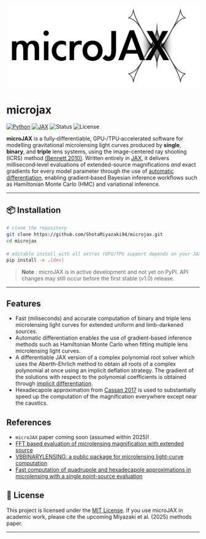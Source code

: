 <p align="center">
  <img width = "500" src="logo/microjax.png"/>
  <br>
</p>

# microjax

[![Python](https://img.shields.io/badge/python-3.9%2B-blue)](https://www.python.org/)
[![JAX](https://img.shields.io/badge/JAX-%F0%9F%A6%81-lightgrey)](https://github.com/google/jax)
![Status](https://img.shields.io/badge/status-alpha-orange)
![License](https://img.shields.io/badge/license-MIT-green)

**microJAX** is a fully‑differentiable, GPU‑/TPU‑accelerated software for modelling gravitational microlensing light curves produced by **single**, **binary**, and **triple** lens systems, using the image-centered ray shooting (ICRS) method [(Bennett 2010)](https://ui.adsabs.harvard.edu/abs/2010ApJ...716.1408B/abstract). Written entirely in [JAX](https://github.com/google/jax), it delivers millisecond‑level evaluations of extended-source magnifications *and* exact gradients for every model parameter through the use of [automatic differentiation](https://jax.readthedocs.io/en/latest/notebooks/autodiff_cookbook.html), enabling gradient‑based Bayesian inference workflows such as Hamiltonian Monte Carlo (HMC) and variational inference. 


---

## 📦 Installation

```bash
# clone the repository
git clone https://github.com/ShotaMiyazaki94/microjax.git
cd microjax

# editable install with all extras (GPU/TPU support depends on your JAX wheel)
pip install -e .[dev]
```

> **Note** : microJAX is in active development and not yet on PyPI.  API changes may still
> occur before the first stable (v1.0) release.

---

## Features
- Fast (miliseconds) and accurate computation of binary and triple lens microlensing light curves for extended uniform and limb-darkened sources.
- Automatic differentiation enables the use of gradient-based inference methods such as Hamiltonian Monte Carlo when fitting multiple lens microlensing light curves.
- A differentiable JAX version of a complex polynomial root solver which uses the Aberth-Ehrlich method to obtain all roots of a complex polynomial at once using an implicit deflation strategy. The gradient of the solutions with respect to the polynomial coefficients is obtained through [implicit differentiation](http://implicit-layers-tutorial.org/implicit_functions/).
- Hexadecapole approximation from [Cassan 2017](https://academic.oup.com/mnras/article/468/4/3993/3103057?login=true) is used to substantially speed up the computation of the magnification everywhere except near the caustics.

## References
- `microJAX` paper coming soon (assumed within 2025)!
- [FFT based evaluation of microlensing magnification with extended source](https://ui.adsabs.harvard.edu/abs/2022ApJ...937...63S/abstract)
- [VBBINARYLENSING: a public package for microlensing light-curve computation](https://ui.adsabs.harvard.edu/abs/2018MNRAS.479.5157B/abstract)
- [Fast computation of quadrupole and hexadecapole approximations in microlensing with a single point-source evaluation](https://academic.oup.com/mnras/article/468/4/3993/3103057?login=true)

## 📜 License

This project is licensed under the [MIT License](LICENSE).  If you use microJAX in academic work, please cite the upcoming Miyazaki et al. (2025) methods paper.

---